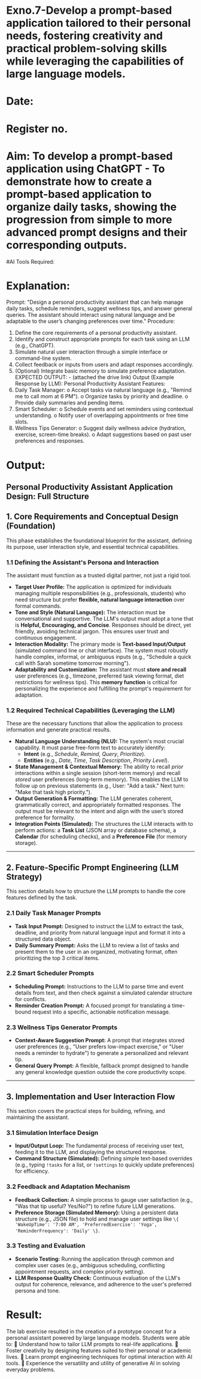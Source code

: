 # Exno.7-Develop a prompt-based application tailored to their personal needs, fostering creativity and practical problem-solving skills while leveraging the capabilities of large language models.

# Date:
# Register no.
# Aim: To develop a prompt-based application using ChatGPT - To demonstrate how to create a prompt-based application to organize daily tasks, showing the progression from simple to more advanced prompt designs and their corresponding outputs.

#AI Tools Required: 


# Explanation: 
Prompt:
"Design a personal productivity assistant that can help manage daily tasks, schedule reminders, suggest wellness tips, and answer general queries. The assistant should interact using natural language and be adaptable to the user’s changing preferences over time."
Procedure:
1. Define the core requirements of a personal productivity assistant.
2. Identify and construct appropriate prompts for each task using an LLM (e.g., ChatGPT).
3. Simulate natural user interaction through a simple interface or command-line system.
4. Collect feedback or inputs from users and adapt responses accordingly.
5. (Optional) Integrate basic memory to simulate preference adaptation.
EXPECTED OUTPUT: - (attached the drive link)
Output (Example Response by LLM):
Personal Productivity Assistant Features:
1. Daily Task Manager:
o Accept tasks via natural language (e.g., "Remind me to call mom at 6 PM").
o Organize tasks by priority and deadline.
o Provide daily summaries and pending items.
2. Smart Scheduler:
o Schedule events and set reminders using contextual understanding.
o Notify user of overlapping appointments or free time slots.
3. Wellness Tips Generator:
o Suggest daily wellness advice (hydration, exercise, screen-time breaks).
o Adapt suggestions based on past user preferences and responses.

# Output:
## Personal Productivity Assistant Application Design: Full Structure

## 1. Core Requirements and Conceptual Design (Foundation)

This phase establishes the foundational blueprint for the assistant, defining its purpose, user interaction style, and essential technical capabilities.

### 1.1 Defining the Assistant's Persona and Interaction

The assistant must function as a trusted digital partner, not just a rigid tool.

* **Target User Profile:** The application is optimized for individuals managing multiple responsibilities (e.g., professionals, students) who need structure but prefer **flexible, natural language interaction** over formal commands.
* **Tone and Style (Natural Language):** The interaction must be conversational and supportive. The LLM's output must adopt a tone that is **Helpful, Encouraging, and Concise**. Responses should be direct, yet friendly, avoiding technical jargon. This ensures user trust and continuous engagement.
* **Interaction Modality:** The primary mode is **Text-based Input/Output** (simulated command line or chat interface). The system must robustly handle complex, informal, or ambiguous inputs (e.g., "Schedule a quick call with Sarah sometime tomorrow morning").
* **Adaptability and Customization:** The assistant must **store and recall** user preferences (e.g., timezone, preferred task viewing format, diet restrictions for wellness tips). This **memory function** is critical for personalizing the experience and fulfilling the prompt's requirement for adaptation.

### 1.2 Required Technical Capabilities (Leveraging the LLM)

These are the necessary functions that allow the application to process information and generate practical results.

* **Natural Language Understanding (NLU):** The system's most crucial capability. It must parse free-form text to accurately identify:
    * **Intent** (e.g., *Schedule*, *Remind*, *Query*, *Prioritize*).
    * **Entities** (e.g., *Date*, *Time*, *Task Description*, *Priority Level*).
* **State Management & Contextual Memory:** The ability to recall *prior* interactions within a single session (short-term memory) and recall *stored* user preferences (long-term memory). This enables the LLM to follow up on previous statements (e.g., User: "Add a task." Next turn: "Make that task high priority.").
* **Output Generation & Formatting:** The LLM generates coherent, grammatically correct, and appropriately formatted responses. The output must be relevant to the intent and align with the user’s stored preference for formality.
* **Integration Points (Simulated):** The structures the LLM interacts with to perform actions: a **Task List** (JSON array or database schema), a **Calendar** (for scheduling checks), and a **Preference File** (for memory storage).

---

## 2. Feature-Specific Prompt Engineering (LLM Strategy)

This section details how to structure the LLM prompts to handle the core features defined by the task.

### 2.1 Daily Task Manager Prompts
* **Task Input Prompt:** Designed to instruct the LLM to extract the task, deadline, and priority from natural language input and format it into a structured data object.
* **Daily Summary Prompt:** Asks the LLM to review a list of tasks and present them to the user in an organized, motivating format, often prioritizing the top 3 critical items.

### 2.2 Smart Scheduler Prompts
* **Scheduling Prompt:** Instructions to the LLM to parse time and event details from text, and then check against a simulated calendar structure for conflicts.
* **Reminder Creation Prompt:** A focused prompt for translating a time-bound request into a specific, actionable notification message.

### 2.3 Wellness Tips Generator Prompts
* **Context-Aware Suggestion Prompt:** A prompt that integrates stored user preferences (e.g., "User prefers low-impact exercise," or "User needs a reminder to hydrate") to generate a personalized and relevant tip.
* **General Query Prompt:** A flexible, fallback prompt designed to handle any general knowledge question outside the core productivity scope.

---

## 3. Implementation and User Interaction Flow

This section covers the practical steps for building, refining, and maintaining the assistant.

### 3.1 Simulation Interface Design
* **Input/Output Loop:** The fundamental process of receiving user text, feeding it to the LLM, and displaying the structured response.
* **Command Structure (Simulated):** Defining simple text-based overrides (e.g., typing `!tasks` for a list, or `!settings` to quickly update preferences) for efficiency.

### 3.2 Feedback and Adaptation Mechanism
* **Feedback Collection:** A simple process to gauge user satisfaction (e.g., "Was that tip useful? Yes/No?") to refine future LLM generations.
* **Preference Storage (Simulated Memory):** Using a persistent data structure (e.g., JSON file) to hold and manage user settings like `\{ 'WakeUpTime': '7:00 AM', 'PreferredExercise': 'Yoga', 'ReminderFrequency': 'Daily' \}`.

### 3.3 Testing and Evaluation
* **Scenario Testing:** Running the application through common and complex user cases (e.g., ambiguous scheduling, conflicting appointment requests, and complex priority setting).
* **LLM Response Quality Check:** Continuous evaluation of the LLM's output for coherence, relevance, and adherence to the user's preferred persona and tone.


# Result: 
The lab exercise resulted in the creation of a prototype concept for a personal assistant powered by large language models. Students were able to:
 Understand how to tailor LLM prompts to real-life applications.
 Foster creativity by designing features suited to their personal or academic lives.
 Learn prompt engineering techniques for optimal interaction with AI tools.
 Experience the versatility and utility of generative AI in solving everyday problems.
